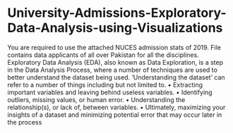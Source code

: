 # University-Admissions-Exploratory-Data-Analysis-using-Visualizations

You are required to use the attached NUCES admission stats of 2019. File contains data applicants  of all over Pakistan for all the disciplines. Exploratory Data Analysis (EDA), also known as Data Exploration, is a step in the Data Analysis Process,  where a number of techniques are used to better understand the dataset being used. ‘Understanding the  dataset’ can refer to a number of things including but not limited to. • Extracting important variables and leaving behind useless variables. • Identifying outliers, missing values, or human error. • Understanding the relationship(s), or lack of, between variables. • Ultimately, maximizing your insights of a dataset and minimizing potential error that may occur later  in the process
